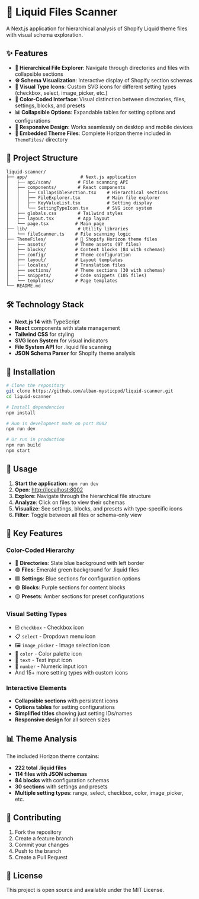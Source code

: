 # 🎨 Liquid Files Scanner

A Next.js application for hierarchical analysis of Shopify Liquid theme files with visual schema exploration.

## ✨ Features

- **📂 Hierarchical File Explorer**: Navigate through directories and files with collapsible sections
- **⚙️ Schema Visualization**: Interactive display of Shopify section schemas
- **🎨 Visual Type Icons**: Custom SVG icons for different setting types (checkbox, select, image_picker, etc.)
- **🌈 Color-Coded Interface**: Visual distinction between directories, files, settings, blocks, and presets
- **📊 Collapsible Options**: Expandable tables for setting options and configurations
- **📱 Responsive Design**: Works seamlessly on desktop and mobile devices
- **📁 Embedded Theme Files**: Complete Horizon theme included in `ThemeFiles/` directory

## 📁 Project Structure

```
liquid-scanner/
├── app/                    # Next.js application
│   ├── api/scan/          # File scanning API
│   ├── components/        # React components
│   │   ├── CollapsibleSection.tsx    # Hierarchical sections
│   │   ├── FileExplorer.tsx          # Main file explorer
│   │   ├── KeyValueList.tsx          # Setting display
│   │   └── SettingTypeIcon.tsx       # SVG icon system
│   ├── globals.css        # Tailwind styles
│   ├── layout.tsx         # App layout
│   └── page.tsx          # Main page
├── lib/                   # Utility libraries
│   └── fileScanner.ts    # File scanning logic
├── ThemeFiles/           # 🎯 Shopify Horizon theme files
│   ├── assets/           # Theme assets (97 files)
│   ├── blocks/           # Content blocks (84 with schemas)
│   ├── config/           # Theme configuration
│   ├── layout/           # Layout templates
│   ├── locales/          # Translation files
│   ├── sections/         # Theme sections (30 with schemas)
│   ├── snippets/         # Code snippets (105 files)
│   └── templates/        # Page templates
└── README.md
```

## 🛠️ Technology Stack

- **Next.js 14** with TypeScript
- **React** components with state management
- **Tailwind CSS** for styling
- **SVG Icon System** for visual indicators
- **File System API** for .liquid file scanning
- **JSON Schema Parser** for Shopify theme analysis

## 🚀 Installation

```bash
# Clone the repository
git clone https://github.com/alban-mysticpod/liquid-scanner.git
cd liquid-scanner

# Install dependencies
npm install

# Run in development mode on port 8002
npm run dev

# Or run in production
npm run build
npm start
```

## 📖 Usage

1. **Start the application**: `npm run dev`
2. **Open**: [http://localhost:8002](http://localhost:8002)
3. **Explore**: Navigate through the hierarchical file structure
4. **Analyze**: Click on files to view their schemas
5. **Visualize**: See settings, blocks, and presets with type-specific icons
6. **Filter**: Toggle between all files or schema-only view

## 🎯 Key Features

### **Color-Coded Hierarchy**
- 🔵 **Directories**: Slate blue background with left border
- 🟢 **Files**: Emerald green background for .liquid files
- 🟦 **Settings**: Blue sections for configuration options
- 🟣 **Blocks**: Purple sections for content blocks  
- 🟡 **Presets**: Amber sections for preset configurations

### **Visual Setting Types**
- ☑️ `checkbox` - Checkbox icon
- 📋 `select` - Dropdown menu icon
- 🖼️ `image_picker` - Image selection icon
- 🎨 `color` - Color palette icon
- 📝 `text` - Text input icon
- 🔢 `number` - Numeric input icon
- And 15+ more setting types with custom icons

### **Interactive Elements**
- **Collapsible sections** with persistent icons
- **Options tables** for setting configurations
- **Simplified titles** showing just setting IDs/names
- **Responsive design** for all screen sizes

## 📊 Theme Analysis

The included Horizon theme contains:
- **222 total .liquid files**
- **114 files with JSON schemas**
- **84 blocks** with configuration schemas
- **30 sections** with settings and presets
- **Multiple setting types**: range, select, checkbox, color, image_picker, etc.

## 🤝 Contributing

1. Fork the repository
2. Create a feature branch
3. Commit your changes
4. Push to the branch
5. Create a Pull Request

## 📄 License

This project is open source and available under the MIT License.